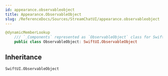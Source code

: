 ```yaml
---
id: appearance.observableobject 
title: Appearance.ObservableObject
slug: /ReferenceDocs/Sources/StreamChatUI/appearance.observableobject
---
```


``` swift
@dynamicMemberLookup
    /// `_Components` represented as `ObservableObject` class for SwiftUI requirements.
    public class ObservableObject: SwiftUI.ObservableObject 
```

## Inheritance

`SwiftUI.ObservableObject`

